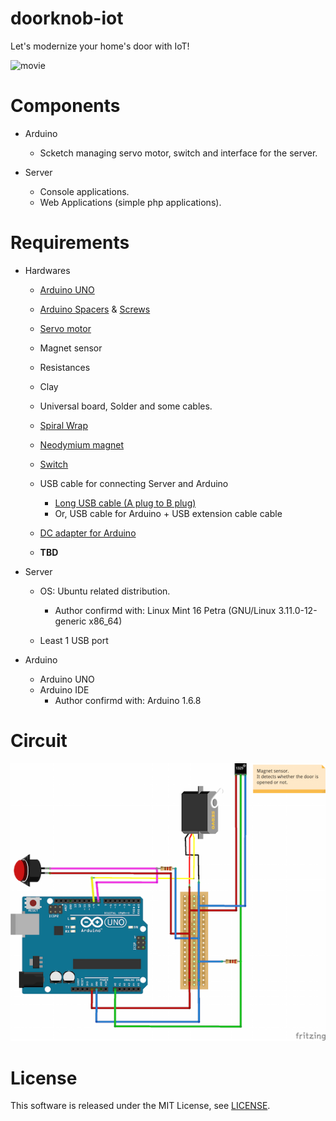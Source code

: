 # doorknob-iot
Let's modernize your home's door with IoT!

![movie](./doc/img/doorknob-iot-movie.gif)

# Components
* Arduino
  + Scketch managing servo motor, switch and interface for the server.

* Server
  + Console applications.
  + Web Applications (simple php applications).

# Requirements

* Hardwares
  + [Arduino UNO](https://www.arduino.cc/en/Main/ArduinoBoardUno)

  + [Arduino Spacers](https://www.sparkfun.com/products/10927) & [Screws](https://www.sparkfun.com/products/10453)

  + [Servo motor](http://akizukidenshi.com/catalog/g/gM-01794/)

  + Magnet sensor

  + Resistances

  + Clay

  + Universal board, Solder and some cables.

  + [Spiral Wrap](http://www.amazon.com/Gardner-Bender-73452-2-Inch-6-Foot/dp/B00317D9QG/ref=sr_1_11?ie=UTF8&qid=1459158929&sr=8-11&keywords=Spiral+Wrap)

  + [Neodymium magnet](http://www.amazon.co.jp/dp/B00X5EJ3WO?psc=1)

  + [Switch](http://akizukidenshi.com/catalog/g/gP-04581/)

  + USB cable for connecting Server and Arduino
    + [Long USB cable (A plug to B plug)](http://www.amazon.com/AmazonBasics-USB-2-0-Cable--Male/dp/B00NH13DV2/ref=sr_1_1?s=electronics&ie=UTF8&qid=1459159336&sr=1-1&keywords=usb+cables+a+to+b)
    + Or, USB cable for Arduino + USB extension cable cable

  + [DC adapter for Arduino](http://playground.arduino.cc/Learning/WhatAdapter)

  + **TBD**



* Server
  + OS: Ubuntu related distribution.
    - Author confirmd with: Linux Mint 16 Petra (GNU/Linux 3.11.0-12-generic x86_64)

  + Least 1 USB port

* Arduino
  + Arduino UNO
  + Arduino IDE
    - Author confirmd with: Arduino 1.6.8

# Circuit

![circuit diagram](./doc/img/circuit_diagram_bb.png)

# License
This software is released under the MIT License, see [LICENSE](./LICENSE).
